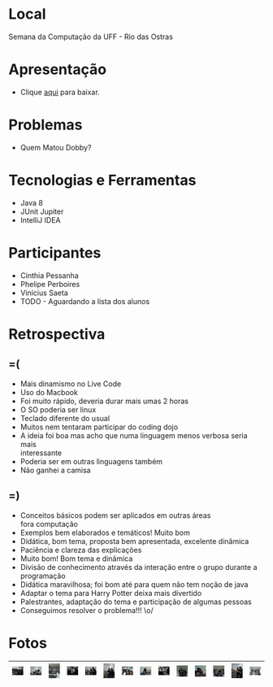 # Local
Semana da Computação da UFF - Rio das Ostras 

# Apresentação
 - Clique [aqui](apresentacao/apresentacao.pdf?raw=true) para baixar.

# Problemas
 - Quem Matou Dobby? 

# Tecnologias e Ferramentas
 - Java 8 
 - JUnit Jupiter
 - IntelliJ IDEA

# Participantes
 - Cinthia Pessanha
 - Phelipe Perboires
 - Vinícius Saeta
 - TODO - Aguardando a lista dos alunos


# Retrospectiva
## =(
- Mais dinamismo no Live Code
- Uso do Macbook
- Foi muito rápido, deveria durar mais umas 2 horas
- O SO poderia ser linux
- Teclado diferente do usual
- Muitos nem tentaram participar do coding dojo
- A ideia foi boa mas acho que numa linguagem menos verbosa seria mais  
interessante
- Poderia ser em outras linguagens também
- Não ganhei a camisa


## =)

 - Conceitos básicos podem ser aplicados em outras áreas  
fora computação
- Exemplos bem elaborados e temáticos! Muito bom
- Didática, bom tema, proposta bem apresentada, excelente dinâmica
- Paciência e clareza das explicações
- Muito bom! Bom tema e dinâmica
- Divisão de conhecimento através da interação entre o grupo durante a  
programação
- Didática maravilhosa; foi bom até para quem não tem noção de java
- Adaptar o tema para Harry Potter deixa mais divertido
- Palestrantes, adaptação do tema e participação de algumas pessoas
- Conseguimos resolver o problema!!! \o/

# Fotos
| <img src="fotos/1.jpg?raw=true" width="100"> | <img src="fotos/2.jpg?raw=true" width="100"> | <img src="fotos/3.jpg?raw=true" width="100"> | <img src="fotos/4.jpg?raw=true" width="100"> | <img src="fotos/6.jpg?raw=true" width="100"> | <img src="fotos/7.jpg?raw=true" width="100"> | <img src="fotos/8.jpg?raw=true" width="100"> | <img src="fotos/11.jpg?raw=true" width="100"> | <img src="fotos/12.jpg?raw=true" width="100"> | <img src="fotos/13.jpg?raw=true" width="100"> | <img src="fotos/14.jpg?raw=true" width="100"> | <img src="fotos/18.jpg?raw=true" width="100"> | <img src="fotos/20.jpg?raw=true" width="100"> | <img src="fotos/21.jpg?raw=true" width="100"> |
|---|---|---|---|---|---|---|---|---|---|---|---|---|---|







